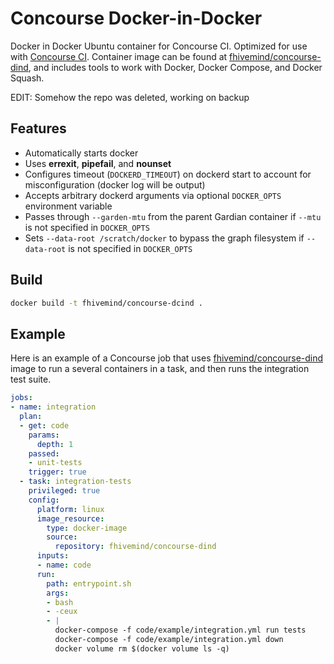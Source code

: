 # Concourse Docker-in-Docker

Docker in Docker Ubuntu container for Concourse CI. Optimized for use with [Concourse CI](https://concourse.ci).
Container image can be found at [fhivemind/concourse-dind](https://hub.docker.com/r/fhivemind/concourse-dind), and includes tools to work with Docker, Docker Compose, and Docker Squash.

EDIT: Somehow the repo was deleted, working on backup

## Features
* Automatically starts docker
* Uses **errexit**, **pipefail**, and **nounset**
* Configures timeout (`DOCKERD_TIMEOUT`) on dockerd start to account for misconfiguration (docker log will be output)
* Accepts arbitrary dockerd arguments via optional `DOCKER_OPTS` environment variable
* Passes through `--garden-mtu` from the parent Gardian container if `--mtu` is not specified in `DOCKER_OPTS`
* Sets `--data-root /scratch/docker` to bypass the graph filesystem if `--data-root` is not specified in `DOCKER_OPTS`

## Build
```bash
docker build -t fhivemind/concourse-dcind .
```

## Example
Here is an example of a Concourse job that uses [fhivemind/concourse-dind](https://hub.docker.com/r/fhivemind/concourse-dind) image to run a several containers in a task, and then runs the integration test suite.

```yaml
jobs:
- name: integration
  plan:
  - get: code
    params:
      depth: 1
    passed:
    - unit-tests
    trigger: true
  - task: integration-tests
    privileged: true
    config:
      platform: linux
      image_resource:
        type: docker-image
        source:
          repository: fhivemind/concourse-dind
      inputs:
      - name: code
      run:
        path: entrypoint.sh
        args:
        - bash
        - -ceux
        - |
          docker-compose -f code/example/integration.yml run tests
          docker-compose -f code/example/integration.yml down
          docker volume rm $(docker volume ls -q)
```
